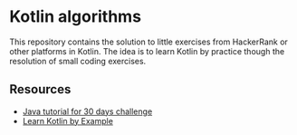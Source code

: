 # Kotlin algorithms

This repository contains the solution to little exercises from HackerRank or other platforms in Kotlin. The idea is to
learn Kotlin by practice though the resolution of small coding exercises.


## Resources

* [Java tutorial for 30 days challenge](https://www.hackerrank.com/challenges/30-hello-world/tutorial)
* [Learn Kotlin by Example](https://play.kotlinlang.org/byExample/overview?_ga=2.233205019.468668458.1604509796-1381613421.1603212035)
